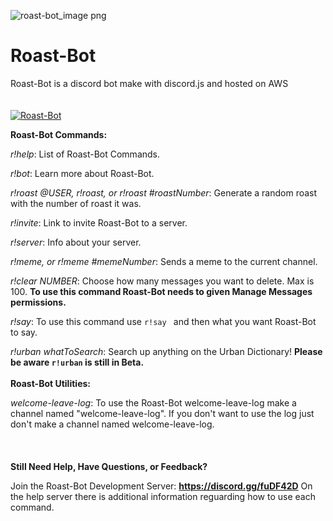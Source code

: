 ![roast-bot_image png](https://user-images.githubusercontent.com/36930869/44614153-d8fe7a80-a7dc-11e8-98f3-c3e83a29b266.PNG)
# Roast-Bot
Roast-Bot is a discord bot make with discord.js and hosted on AWS<br><br><br>
<a href="https://discordbots.org/bot/461361233644355595" >
  <img src="https://discordbots.org/api/widget/461361233644355595.svg" alt="Roast-Bot" />
</a>

**Roast-Bot Commands:**

*r!help*: List of Roast-Bot Commands.

*r!bot*:  Learn more about Roast-Bot.

*r!roast @USER, r!roast, or r!roast #roastNumber*: Generate a random roast with the number of roast it was.

*r!invite*: Link to invite Roast-Bot to a server.

*r!server*: Info about your server.

*r!meme, or r!meme #memeNumber*: Sends a meme to the current channel.

*r!clear NUMBER*: Choose how many messages you want to delete. Max is 100. **To use this command Roast-Bot needs to given Manage Messages permissions.**

*r!say*: To use this command use `r!say ` and then what you want Roast-Bot to say.

*r!urban whatToSearch*: Search up anything on the Urban Dictionary! **Please be aware `r!urban` is still in Beta.**
<br><br>
**Roast-Bot Utilities:**

*welcome-leave-log*: To use the Roast-Bot welcome-leave-log make a channel named "welcome-leave-log". If you don't want to use the log just don't make a channel named welcome-leave-log.
<br><br><br><br>
**Still Need Help, Have Questions, or Feedback?**

Join the Roast-Bot Development Server:
**https://discord.gg/fuDF42D**
On the help server there is additional information reguarding how to use each command.
